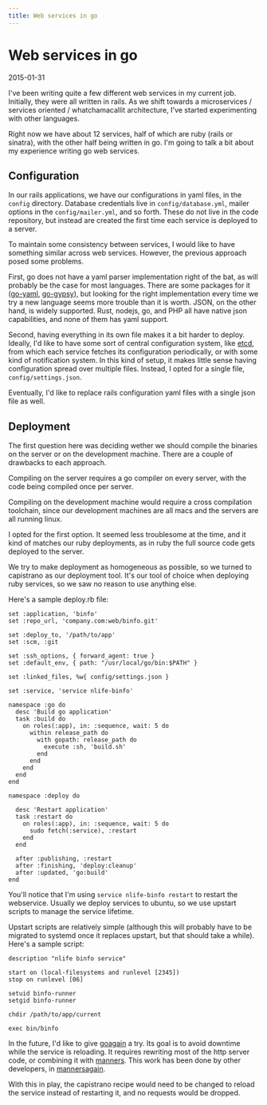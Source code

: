 ```yaml
---
title: Web services in go
---
```


Web services in go
=====
<p class='stamp'>2015-01-31</p>

I've been writing quite a few different web services in my current job.
Initially, they were all written in rails. As we shift towards a microservices
/ services oriented / whatchamacallit architecture, I've started experimenting
with other languages.

Right now we have about 12 services, half of which are ruby (rails or sinatra),
with the other half being written in go. I'm going to talk a bit about my
experience writing go web services.


Configuration
-------------

In our rails applications, we have our configurations in yaml files, in the
`config` directory. Database credentials live in `config/database.yml`, mailer
options in the `config/mailer.yml`, and so forth. These do not live in the code
repository, but instead are created the first time each service is deployed to
a server.

To maintain some consistency between services, I would like to have something
similar across web services. However, the previous approach posed some problems.

First, go does not have a yaml parser implementation right of the bat, as will
probably be the case for most languages. There are some packages for it
([go-yaml](https://github.com/go-yaml/yaml),
[go-gypsy](https://github.com/kylelemons/go-gypsy)), but looking for the right
implementation every time we try a new language seems more trouble than it is
worth. JSON, on the other hand, is widely supported. Rust, nodejs, go, and PHP
all have native json capabilities, and none of them has yaml support.

Second, having everything in its own file makes it a bit harder to deploy.
Ideally, I'd like to have some sort of central configuration system, like
[etcd](https://github.com/coreos/etcd), from which each service fetches its
configuration periodically, or with some kind of notification system. In this
kind of setup, it makes little sense having configuration spread over multiple
files. Instead, I opted for a single file, `config/settings.json`.

Eventually, I'd like to replace rails configuration yaml files with a single
json file as well.

Deployment
----------

The first question here was deciding wether we should compile the binaries on
the server or on the development machine. There are a couple of drawbacks to
each approach.

Compiling on the server requires a go compiler on every server, with the code
being compiled once per server.

Compiling on the development machine would require a cross compilation
toolchain, since our development machines are all macs and the servers are all
running linux.

I opted for the first option. It seemed less troublesome at the time, and it
kind of matches our ruby deployments, as in ruby the full source code gets
deployed to the server.

We try to make deployment as homogeneous as possible, so we turned to
capistrano as our deployment tool. It's our tool of choice when deploying ruby
services, so we saw no reason to use anything else.

Here's a sample deploy.rb file:

    set :application, 'binfo'
    set :repo_url, 'company.com:web/binfo.git'
    
    set :deploy_to, '/path/to/app'
    set :scm, :git
    
    set :ssh_options, { forward_agent: true }
    set :default_env, { path: "/usr/local/go/bin:$PATH" }
    
    set :linked_files, %w{ config/settings.json }
    
    set :service, 'service nlife-binfo'
    
    namespace :go do
      desc 'Build go application'
      task :build do
        on roles(:app), in: :sequence, wait: 5 do
          within release_path do
            with gopath: release_path do
              execute :sh, 'build.sh'
            end
          end
        end
      end
    end
    
    namespace :deploy do
    
      desc 'Restart application'
      task :restart do
        on roles(:app), in: :sequence, wait: 5 do
          sudo fetch(:service), :restart
        end
      end
    
      after :publishing, :restart
      after :finishing, 'deploy:cleanup'
      after :updated, 'go:build'
    end

You'll notice that I'm using `service nlife-binfo restart` to restart the
webservice.  Usually we deploy services to ubuntu, so we use upstart scripts to
manage the service lifetime.

Upstart scripts are relatively simple (although this will probably have to be
migrated to systemd once it replaces upstart, but that should take a while).
Here's a sample script:

    description "nlife binfo service"
    
    start on (local-filesystems and runlevel [2345])
    stop on runlevel [06]
    
    setuid binfo-runner
    setgid binfo-runner
    
    chdir /path/to/app/current
    
    exec bin/binfo

In the future, I'd like to give [goagain](https://github.com/rcrowley/goagain)
a try. Its goal is to avoid downtime while the service is reloading.  It
requires rewriting most of the http server code, or combining it with
[manners](https://github.com/braintree/manners). This work has been done by
other developers, in [mannersagain](https://github.com/cupcake/mannersagain).

With this in play, the capistrano recipe would need to be changed to reload the
service instead of restarting it, and no requests would be dropped.
